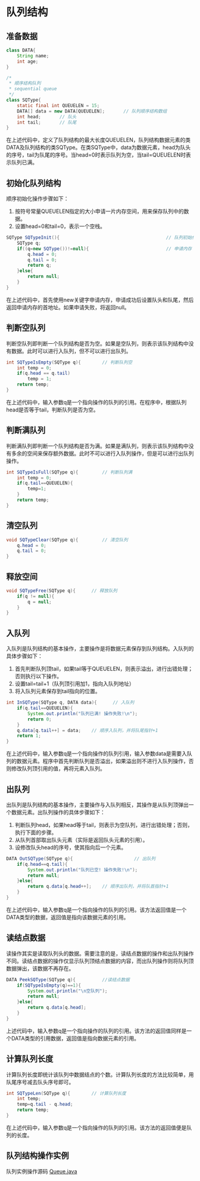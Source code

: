 # 队列结构
## 准备数据
```java
class DATA{
	String name;
	int age;
}

/*
 * 顺序结构队列
 * sequential queue
 */
class SQType{
	static final int QUEUELEN = 15;
	DATA[] data = new DATA[QUEUELEN];		// 队列顺序结构数组
	int head;		// 队头
	int tail;		// 队尾
}
```
在上述代码中，定义了队列结构的最大长度QUEUELEN，队列结构数据元素的类DATA及队列结构的类SQType。在类SQType中，data为数据元素，head为队头的序号，tail为队尾的序号。当head=0时表示队列为空，当tail=QUEUELEN时表示队列已满。

## 初始化队列结构
顺序初始化操作步骤如下：
1. 按符号常量QUEUELEN指定的大小申请一片内存空间，用来保存队列中的数据。
2. 设置head=0和tail=0，表示一个空栈。
```java
SQType SQTypeInit(){										// 队列初始化
	SQType q;
	if((q=new SQType())!=null){								// 申请内存
		q.head = 0;											
		q.tail = 0;
		return q;
	}else{
		return null;
	}
}
```
在上述代码中，首先使用new关键字申请内存，申请成功后设置队头和队尾，然后返回申请内存的首地址。如果申请失败，将返回null。

## 判断空队列
判断空队列即判断一个队列结构是否为空。如果是空队列，则表示该队列结构中没有数据。此时可以进行入队列，但不可以进行出队列。
```java
int SQTypeIsEmpty(SQType q){		// 判断队列空
	int temp = 0;
	if(q.head == q.tail)
		temp = 1;
	return temp;
}
```
在上述代码中，输入参数q是一个指向操作的队列的引用。在程序中，根据队列head是否等于tail，判断队列是否为空。
## 判断满队列
判断满队列即判断一个队列结构是否为满。如果是满队列，则表示该队列结构中没有多余的空间来保存额外数据。此时不可以进行入队列操作，但是可以进行出队列操作。
```java
int SQTypeIsFull(SQType q){			// 判断队列满
	int temp = 0;
	if(q.tail==QUEUELEN){
		temp=1;
	}
	return temp;
}
```
## 清空队列
```java
void SQTypeClear(SQType q){			// 清空队列
	q.head = 0;
	q.tail = 0;
}
```
## 释放空间
```java
void SQTypeFree(SQType q){		// 释放队列
	if(q != null){
		q = null;
	}
}
```
## 入队列
入队列是队列结构的基本操作，主要操作是将数据元素保存到队列结构。入队列的具体步骤如下：
1. 首先判断队列顶tail，如果tail等于QUEUELEN，则表示溢出，进行出错处理；否则执行以下操作。
2. 设置tail=tail+1（队列顶引用加1，指向入队列地址）
3. 将入队列元素保存到tail指向的位置。
```java
int InSQType(SQType q, DATA data){		// 入队列
	if(q.tail==QUEUELEN){
		System.out.println("队列已满! 操作失败!\n");
		return 0;
	}
	q.data[q.tail++] = data;	// 顺序入队列，并将队尾指针+1
	return 1;
}
```
在上述代码中，输入参数q是一个指向操作的队列引用，输入参数data是需要入队列的数据元素。程序中首先判断队列是否溢出，如果溢出则不进行入队列操作，否则修改队列顶引用的值，再将元素入队列。

## 出队列
出队列是队列结构的基本操作，主要操作与入队列相反，其操作是从队列顶弹出一个数据元素。出队列操作的具体步骤如下：
1. 判断队列head，如果head等于tail，则表示为空队列，进行出错处理；否则，执行下面的步骤。
2. 从队列首部取出队头元素（实际是返回队头元素的引用）。
3. 设修改队头head的序号，使其指向后一个元素。
```java
DATA OutSQType(SQType q){						// 出队列
	if(q.head==q.tail){
		System.out.println("队列已空! 操作失败!\n");
		return null;
	}else{
		return q.data[q.head++];	// 顺序出队列，并将队首指针+1
	}
}
```
在上述代码中，输入参数q是一个指向操作的队列的引用。该方法返回值是一个DATA类型的数据，返回值是指向该数据元素的引用。

## 读结点数据
读操作其实是读取队列头的数据。需要注意的是，读结点数据的操作和出队列操作不同。读结点数据的操作仅显示队列顶结点数据的内容，而出队列操作则将队列顶数据弹出，该数据不再存在。
```java
DATA PeekSQType(SQType q){			//读结点数据
	if(SQTypeIsEmpty(q)==1){
		System.out.println("\n空队列");
		return null;
	}else{
		return q.data[q.head];
	}
}
```
上述代码中，输入参数q是一个指向操作的队列的引用。该方法的返回值同样是一个DATA类型的引用数据，返回值是指向数据元素的引用。
## 计算队列长度
计算队列长度即统计该队列中数据结点的个数。计算队列长度的方法比较简单，用队尾序号减去队头序号即可。
```java
int SQTypeLen(SQType q){		// 计算队列长度
	int temp;
	temp=q.tail - q.head;
	return temp;
}
```
在上述代码中，输入参数q是一个指向操作的队列的引用。该方法的返回值便是队列的长度。
## 队列结构操作实例
队列实例操作源码
[Queue.java](./Queue.java)